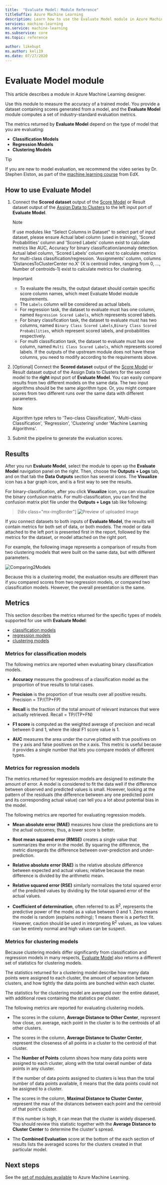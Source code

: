 ```yaml
---
title:  "Evaluate Model: Module Reference"
titleSuffix: Azure Machine Learning
description: Learn how to use the Evaluate Model module in Azure Machine Learning to measure the accuracy of a trained model.
services: machine-learning
ms.service: machine-learning
ms.subservice: core
ms.topic: reference

author: likebupt
ms.author: keli19
ms.date: 07/27/2020
---
```

# Evaluate Model module

This article describes a module in Azure Machine Learning designer.

Use this module to measure the accuracy of a trained model. You provide a dataset containing scores generated from a model, and the **Evaluate Model** module computes a set of industry-standard evaluation metrics.
  
 The metrics returned by **Evaluate Model** depend on the type of model that you are evaluating:  
  
-   **Classification Models**    
-   **Regression Models**  
-   **Clustering Models**  


> [!TIP]
> If you are new to model evaluation, we recommend the video series by Dr. Stephen Elston, as part of the [machine learning course](https://blogs.technet.microsoft.com/machinelearning/2015/09/08/new-edx-course-data-science-machine-learning-essentials/) from EdX. 


## How to use Evaluate Model
1. Connect the **Scored dataset** output of the [Score Model](./score-model.md) or Result dataset output of the [Assign Data to Clusters](./assign-data-to-clusters.md) to the left input port of **Evaluate Model**. 
    > [!NOTE] 
    > If use modules like "Select Columns in Dataset" to select part of input dataset, please ensure
    > Actual label column (used in training), 'Scored Probabilities' column and 'Scored Labels' column exist to calculate metrics like AUC, Accuracy for binary classification/anomaly detection.
    > Actual label column, 'Scored Labels' column exist to calculate metrics for multi-class classification/regression.
    > 'Assignments' column, columns 'DistancesToClusterCenter no.X' (X is centroid index, ranging from 0, ..., Number of centroids-1)     exist to calculate metrics for clustering.

    > [!IMPORTANT]
    > + To evaluate the results, the output dataset should contain specific score column names, which meet Evaluate Model module requirements.
    > + The `Labels` column will be considered as actual labels.
    > + For regression task, the dataset to evaluate must has one column, named `Regression Scored Labels`, which represents scored labels.
    > + For binary classification task, the dataset to evaluate must has two columns, named `Binary Class Scored Labels`,`Binary Class Scored Probabilities`, which represent scored labels, and probabilities respectively.
    > + For multi classification task, the dataset to evaluate must has one column, named `Multi Class Scored Labels`, which represents scored labels.
    > If the outputs of the upstream module does not have these columns, you need to modify according to the requirements above.

2. [Optional] Connect the **Scored dataset** output of the [Score Model](./score-model.md) or Result dataset output of the Assign Data to Clusters for the second model to the **right** input port of **Evaluate Model**. You can easily compare results from two different models on the same data. The two input algorithms should be the same algorithm type. Or, you might compare scores from two different runs over the same data with different parameters.

    > [!NOTE]
    > Algorithm type refers to 'Two-class Classification', 'Multi-class Classification', 'Regression', 'Clustering' under 'Machine Learning Algorithms'. 

3. Submit the pipeline to generate the evaluation scores.

## Results

After you run **Evaluate Model**, select the module to open up the **Evaluate Model** navigation panel on the right.  Then, choose the **Outputs + Logs** tab, and on that tab the **Data Outputs** section has several icons. The **Visualize** icon has a bar graph icon, and is a first way to see the results.

For binary-classification, after you click **Visualize** icon, you can visualize the binary confusion matrix.
For multi-classification, you can find the confusion matrix plot file under the **Outputs + Logs** tab like following:
> [!div class="mx-imgBorder"]
> ![Preview of uploaded image](media/module/multi-class-confusion-matrix.png)

If you connect datasets to both inputs of **Evaluate Model**, the results will contain metrics for both set of data, or both models.
The model or data attached to the left port is presented first in the report, followed by the metrics for the dataset, or model attached on the right port.  

For example, the following image represents a comparison of results from two clustering models that were built on the same data, but with different parameters.  

![Comparing2Models](media/module/evaluate-2-models.png)  

Because this is a clustering model, the evaluation results are different than if you compared scores from two regression models, or compared two classification models. However, the overall presentation is the same. 

## Metrics

This section describes the metrics returned for the specific types of models supported for use with **Evaluate Model**:

+ [classification models](#metrics-for-classification-models)
+ [regression models](#metrics-for-regression-models)
+ [clustering models](#metrics-for-clustering-models)

### Metrics for classification models


The following metrics are reported when evaluating binary classification models.
  
-   **Accuracy** measures the goodness of a classification model as the proportion of true results to total cases.  
  
-   **Precision** is the proportion of true results over all positive results. Precision = TP/(TP+FP)  
  
-   **Recall** is the fraction of the total amount of relevant instances that were actually retrieved. Recall = TP/(TP+FN)  
  
-   **F1 score** is computed as the weighted average of precision and recall between 0 and 1, where the ideal F1 score value is 1.  
  
-   **AUC** measures the area under the curve plotted with true positives on the y axis and false positives on the x axis. This metric is useful because it provides a single number that lets you compare models of different types.  


### Metrics for regression models
 
The metrics returned for regression models are designed to estimate the amount of error.  A model is considered to fit the data well if the difference between observed and predicted values is small. However, looking at the pattern of the residuals (the difference between any one predicted point and its corresponding actual value) can tell you a lot about potential bias in the model.  
  
 The following metrics are reported for evaluating regression models.
  
- **Mean absolute error (MAE)** measures how close the predictions are to the actual outcomes; thus, a lower score is better.  
  
- **Root mean squared error (RMSE)** creates a single value that summarizes the error in the model. By squaring the difference, the metric disregards the difference between over-prediction and under-prediction.  
  
- **Relative absolute error (RAE)** is the relative absolute difference between expected and actual values; relative because the mean difference is divided by the arithmetic mean.  
  
- **Relative squared error (RSE)** similarly normalizes the total squared error of the predicted values by dividing by the total squared error of the actual values.  
  

  
- **Coefficient of determination**, often referred to as R<sup>2</sup>, represents the predictive power of the model as a value between 0 and 1. Zero means the model is random (explains nothing); 1 means there is a perfect fit. However, caution should be used in interpreting  R<sup>2</sup> values, as low values can be entirely normal and high values can be suspect.

###  Metrics for clustering models

Because clustering models differ significantly from classification and regression models in many respects, [Evaluate Model](evaluate-model.md) also returns a different set of statistics for clustering models.  
  
 The statistics returned for a clustering model describe how many data points were assigned to each cluster, the amount of separation between clusters, and how tightly the data points are bunched within each cluster.  
  
 The statistics for the clustering model are averaged over the entire dataset, with additional rows containing the statistics per cluster.  
  
The following metrics are reported for evaluating clustering models.
    
-   The scores in the column, **Average Distance to Other Center**, represent how close, on average, each point in the cluster is to the centroids of all other clusters.   

-   The scores in the column, **Average Distance to Cluster Center**, represent the closeness of all points in a cluster to the centroid of that cluster.  
  
-   The **Number of Points** column shows how many data points were assigned to each cluster, along with the total overall number of data points in any cluster.  
  
     If the number of data points assigned to clusters is less than the total number of data points available, it means that the data points could not be assigned to a cluster.  
  
-   The scores in the column, **Maximal Distance to Cluster Center**, represent the max of the distances between each point and the centroid of that point's cluster.  
  
     If this number is high, it can mean that the cluster is widely dispersed. You should review this statistic together with the **Average Distance to Cluster Center** to determine the cluster's spread.   

-   The **Combined Evaluation** score at the bottom of the each section of results lists the averaged scores for the clusters created in that particular model.  
  

## Next steps

See the [set of modules available](module-reference.md) to Azure Machine Learning. 
